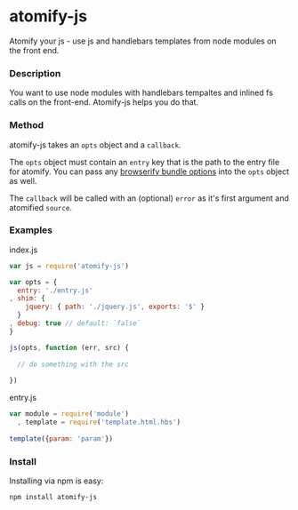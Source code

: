 atomify-js
===============

Atomify your js - use js and handlebars templates from node modules on the front end.

### Description

You want to use node modules with handlebars tempaltes and inlined fs calls on the front-end. Atomify-js helps you do that.

### Method

atomify-js takes an `opts` object and a `callback`.

The `opts` object must contain an `entry` key that is the path to the entry file for atomify.
You can pass any [browserify bundle options](https://github.com/substack/node-browserify#bbundleopts-cb) into the `opts` object as well.

The `callback` will be called with an (optional) `error` as it's first argument and atomified `source`.

### Examples

index.js
```js
var js = require('atomify-js')

var opts = {
  entry: './entry.js'
, shim: {
    jquery: { path: './jquery.js', exports: '$' }
  }
, debug: true // default: `false`
}

js(opts, function (err, src) {
  
  // do something with the src
  
})
```

entry.js
```js
var module = require('module')
  , template = require('template.html.hbs')
  
template({param: 'param'})
```

### Install

Installing via npm is easy:

```bash
npm install atomify-js
```
